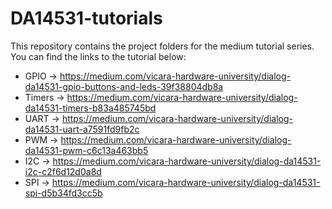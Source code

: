# DA14531-tutorials

This repository contains the project folders for the medium tutorial series. You can find the links to the tutorial below:

* GPIO          -> https://medium.com/vicara-hardware-university/dialog-da14531-gpio-buttons-and-leds-39f38804db8a
* Timers        -> https://medium.com/vicara-hardware-university/dialog-da14531-timers-b83a485745bd
* UART          -> https://medium.com/vicara-hardware-university/dialog-da14531-uart-a7591fd9fb2c
* PWM           -> https://medium.com/vicara-hardware-university/dialog-da14531-pwm-c6c13a463bb5
* I2C		-> https://medium.com/vicara-hardware-university/dialog-da14531-i2c-c2f6d12d0a8d
* SPI		-> https://medium.com/vicara-hardware-university/dialog-da14531-spi-d5b34fd3cc5b
